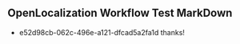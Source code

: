 ## OpenLocalization Workflow Test MarkDown
* e52d98cb-062c-496e-a121-dfcad5a2fa1d 
thanks!<!--HONumber=Mar16_HO2-->
